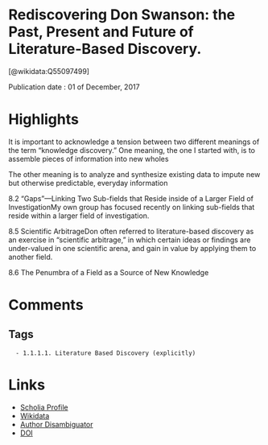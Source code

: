 
Rediscovering Don Swanson: the Past, Present and Future of Literature-Based Discovery.
======================================================================================
  
  [@wikidata:Q55097499]  
  
Publication date : 01 of December, 2017  

# Highlights
It is important to acknowledge a tension between two different meanings of the term  “knowledge  discovery.”  One  meaning,  the  one  I  started  with,  is  to  assemble  pieces  of  information  into  new  wholes

The  other  meaning  is  to  analyze  and  synthesize  existing  data  to  impute  new  but  otherwise predictable, everyday information

8.2    “Gaps”—Linking Two Sub-fields that Reside inside of a Larger Field of InvestigationMy  own  group  has  focused  recently  on  linking  sub-fields  that  reside  within  a  larger  field  of  investigation. 

8.5    Scientific    ArbitrageDon  often  referred  to  literature-based  discovery  as  an  exercise  in  “scientific  arbitrage,”  in  which  certain  ideas  or  findings  are  under-valued  in  one  scientific  arena,  and  gain  in  value  by  applying  them  to  another  field. 

8.6    The Penumbra of a Field as a Source of New Knowledge
# Comments

## Tags
      - 1.1.1.1. Literature Based Discovery (explicitly)

# Links
  
 * [Scholia Profile](https://scholia.toolforge.org/work/Q55097499)  
 * [Wikidata](https://www.wikidata.org/wiki/Q55097499)  
 * [Author Disambiguator](https://author-disambiguator.toolforge.org/work_item_oauth.php?id=Q55097499&batch_id=&match=1&author_list_id=&doit=Get+author+links+for+work)  
 * [DOI](https://doi.org/10.1515/JDIS-2017-0019)  

